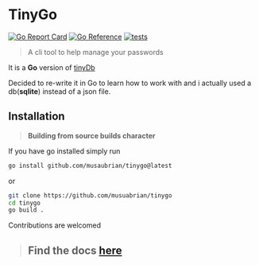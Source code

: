 # TinyGo

[![Go Report Card](https://goreportcard.com/badge/github.com/musaubrian/tinygo)](https://goreportcard.com/report/github.com/musaubrian/tinygo)
[![Go Reference](https://pkg.go.dev/badge/github.com/musaubrian/tinygo.svg)](https://pkg.go.dev/github.com/musaubrian/tinygo)
[![tests](https://github.com/musaubrian/tinygo/actions/workflows/test.yml/badge.svg)](https://github.com/musaubrian/tinygo/actions/workflows/test.yml)

> A cli tool to help manage your passwords

It is a **Go** version of [tinyDb](https://github.com/musaubrian/tinydb)

Decided to re-write it in Go to learn how to work with
and i actually used a db(**sqlite**) instead of a json file.

## Installation

> **Building from source builds character**

If you have go installed simply run

```sh
go install github.com/musaubrian/tinygo@latest
```

or

```sh
git clone https://github.com/musuabrian/tinygo
cd tinygo
go build .
```

Contributions are welcomed

> ## Find the docs [here](./docs/docs.md)
